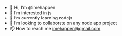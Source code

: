 - 👋 Hi, I’m @imehappen
- 👀 I’m interested in js
- 🌱 I’m currently learning nodejs
- 💞️ I’m looking to collaborate on any node app project
- 📫 How to reach me imehappen@gmail.com


